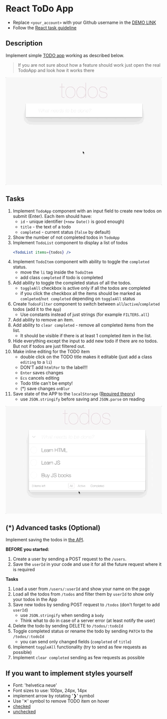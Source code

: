 # React ToDo App

- Replace `<your_account>` with your Github username in the [DEMO LINK](https://oanik.github.io/react_todo-app/)
- Follow the [React task guideline](https://github.com/mate-academy/react_task-guideline#react-tasks-guideline)

## Description

Implement simple [TODO app](http://todomvc.com/examples/vanillajs/) working as described below.

> If you are not sure about how a feature should work just open the real TodoApp and look how it works there

![todoapp](./description/todoapp.gif)

## Tasks

1. Implement `TodoApp` component with an input field to create new todos on submit (Enter). Each item should have:
   - `id` - unique identifier (`+new Date()` is good enough)
   - `title` - the text of a todo
   - `completed` - current status (`false` by default)
1. Show the number of not completed todos in `TodoApp`
1. Implement `TodoList` component to display a list of todos
   ```jsx harmony
   <TodoList items={todos} />
   ```
1. Implement `TodoItem` component with ability to toggle the `completed` status.
   - move the `li` tag inside the `TodoItem`
   - add class `completed` if todo is completed
1. Add ability to toggle the completed status of all the todos.
   - `toggleAll` checkbox is active only if all the todos are completed
   - if you click the checkbox all the items should be marked as `comlpeted`/`not completed` depending on `toggleAll` status
1. Create `TodosFilter` component to switch between `all`/`active`/`completed` todos (add it to the `App`)
   - Use constants instead of just strings (for example `FILTERS.all`)
1. Add ability to remove an item.
1. Add ability to `clear completed` - remove all completed items from the list.
   - It should be visible if there is at least 1 completed item in the list.
1. Hide everything except the input to add new todo if there are no todos. But not if todos are just filtered out.
1. Make inline editing for the TODO item
   - double click on the TODO title makes it editable (just add a class `editing` to a `li`)
   - DON'T add `htmlFor` to the label!!!
   - `Enter` saves changes
   - `Ecs` cancels editing
   - Todo title can't be empty!
   - (\*) save changes `onBlur`
1. Save state of the APP to the `localStorage` ([Required theory](https://javascript.info/localstorage))
   - use `JSON.stringify` before saving and `JSON.parse` on reading

![todoedit](./description/edittodo.gif)

## (\*) Advanced tasks (Optional)

Implement saving the todos in [the API](https://mate-academy.github.io/fe-students-api/).

**BEFORE you started:**

1. Create a user by sending a POST request to the `/users`.
1. Save the `userId` in your code and use it for all the future request where it is required

**Tasks**

1. Load a user from `/users/:userId` and show your name on the page
1. Load all the todos from `/todos` and filter them by `userId` to show only your todos in the App
1. Save new todos by sending POST request to `/todos` (don't forget to add `userId`)
   - use `JSON.stringify` when sending a `body`
   - Think what to do in case of a server error (at least notify the user)
1. Delete the todo by sending DELETE to `/todos/:todoId`
1. Toggle completed status or rename the todo by sending `PATCH` to the `/todos/:todoId`
   - you can send only changed fields (`completed` of `title`)
1. Implement `toggleAll` functionality (try to send as few requests as possible)
1. Implement `clear completed` sending as few requests as possible

## If you want to implement styles yourself

- Font: 'helvetica neue'
- Font sizes to use: 100px, 24px, 14px
- implement arrow by rotating '❯' symbol
- Use '✕' symbol to remove TODO item on hover
- [checked](./public/icons/checked.svg)
- [unchecked](./public/icons/unchecked.svg)
